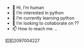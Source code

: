 - 👋 Hi, I’m human
- 👀 I’m interested in python
- 🌱 I’m currently learning python
- 💞️ I’m looking to collaborate on ??
- 📫 How to reach me ...

<!---
The-SkyBro/The-SkyBro is a ✨ special ✨ repository because its `README.md` (this file) appears on your GitHub profile.
You can click the Preview link to take a look at your changes.
--->
扣扣2097004227
